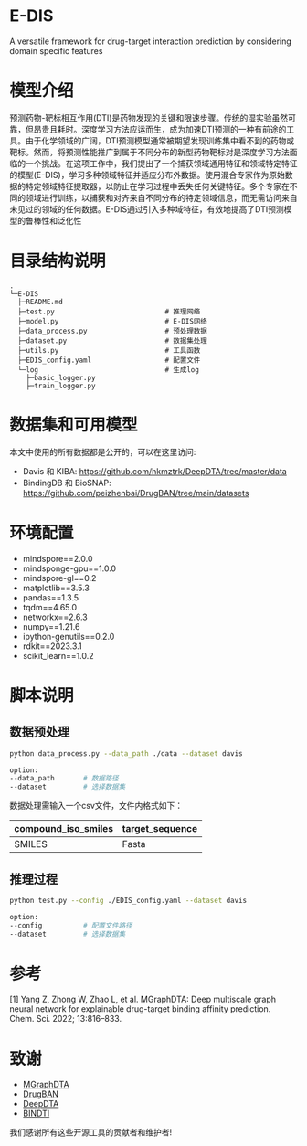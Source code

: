 
# E-DIS

A versatile framework for drug-target interaction prediction by considering domain specific features

# 模型介绍

预测药物-靶标相互作用(DTI)是药物发现的关键和限速步骤。传统的湿实验虽然可靠，但昂贵且耗时。深度学习方法应运而生，成为加速DTI预测的一种有前途的工具。由于化学领域的广阔，DTI预测模型通常被期望发现训练集中看不到的药物或靶标。然而，将预测性能推广到属于不同分布的新型药物靶标对是深度学习方法面临的一个挑战。在这项工作中，我们提出了一个捕获领域通用特征和领域特定特征的模型(E-DIS)，学习多种领域特征并适应分布外数据。使用混合专家作为原始数据的特定领域特征提取器，以防止在学习过程中丢失任何关键特征。多个专家在不同的领域进行训练，以捕获和对齐来自不同分布的特定领域信息，而无需访问来自未见过的领域的任何数据。E-DIS通过引入多种域特征，有效地提高了DTI预测模型的鲁棒性和泛化性

# 目录结构说明

```text
.
└─E-DIS
  ├─README.md
  ├─test.py                           # 推理网络
  ├─model.py                          # E-DIS网络
  ├─data_process.py                   # 预处理数据
  ├─dataset.py                        # 数据集处理
  ├─utils.py                          # 工具函数
  ├─EDIS_config.yaml                  # 配置文件
  └─log                               # 生成log
    ├─basic_logger.py
    ├─train_logger.py
```

# 数据集和可用模型

 本文中使用的所有数据都是公开的，可以在这里访问:
 - Davis 和 KIBA: https://github.com/hkmztrk/DeepDTA/tree/master/data
 - BindingDB 和 BioSNAP: https://github.com/peizhenbai/DrugBAN/tree/main/datasets

# 环境配置

- mindspore==2.0.0
- mindsponge-gpu==1.0.0
- mindspore-gl==0.2
- matplotlib==3.5.3
- pandas==1.3.5
- tqdm==4.65.0
- networkx==2.6.3
- numpy==1.21.6
- ipython-genutils==0.2.0
- rdkit==2023.3.1
- scikit_learn==1.0.2

# 脚本说明

## 数据预处理

```bash
python data_process.py --data_path ./data --dataset davis

option:
--data_path       # 数据路径
--dataset         # 选择数据集
```

数据处理需输入一个csv文件，文件内格式如下：

|compound_iso_smiles|target_sequence|
| --- | --- |
|SMILES|Fasta|

## 推理过程

```bash
python test.py --config ./EDIS_config.yaml --dataset davis  

option:
--config          # 配置文件路径
--dataset         # 选择数据集
```

# 参考

[1] Yang Z, Zhong W, Zhao L, et al. MGraphDTA: Deep multiscale graph neural network for explainable drug-target binding affinity prediction. Chem. Sci. 2022; 13:816–833.

# 致谢

- [MGraphDTA](https://github.com/guaguabujianle/MGraphDTA)
- [DrugBAN](https://github.com/peizhenbai/DrugBAN/)
- [DeepDTA](https://github.com/hkmztrk/DeepDTA)
- [BINDTI](https://github.com/plhhnu/BINDTI)

我们感谢所有这些开源工具的贡献者和维护者!